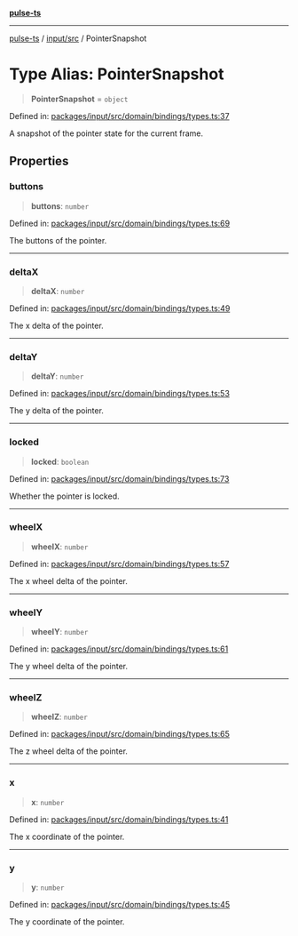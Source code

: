 [**pulse-ts**](../../../README.md)

***

[pulse-ts](../../../README.md) / [input/src](../README.md) / PointerSnapshot

# Type Alias: PointerSnapshot

> **PointerSnapshot** = `object`

Defined in: [packages/input/src/domain/bindings/types.ts:37](https://github.com/jlehett/pulse-ts/blob/a2a18767041a6b69ca4c5f6131d2de266097750e/packages/input/src/domain/bindings/types.ts#L37)

A snapshot of the pointer state for the current frame.

## Properties

### buttons

> **buttons**: `number`

Defined in: [packages/input/src/domain/bindings/types.ts:69](https://github.com/jlehett/pulse-ts/blob/a2a18767041a6b69ca4c5f6131d2de266097750e/packages/input/src/domain/bindings/types.ts#L69)

The buttons of the pointer.

***

### deltaX

> **deltaX**: `number`

Defined in: [packages/input/src/domain/bindings/types.ts:49](https://github.com/jlehett/pulse-ts/blob/a2a18767041a6b69ca4c5f6131d2de266097750e/packages/input/src/domain/bindings/types.ts#L49)

The x delta of the pointer.

***

### deltaY

> **deltaY**: `number`

Defined in: [packages/input/src/domain/bindings/types.ts:53](https://github.com/jlehett/pulse-ts/blob/a2a18767041a6b69ca4c5f6131d2de266097750e/packages/input/src/domain/bindings/types.ts#L53)

The y delta of the pointer.

***

### locked

> **locked**: `boolean`

Defined in: [packages/input/src/domain/bindings/types.ts:73](https://github.com/jlehett/pulse-ts/blob/a2a18767041a6b69ca4c5f6131d2de266097750e/packages/input/src/domain/bindings/types.ts#L73)

Whether the pointer is locked.

***

### wheelX

> **wheelX**: `number`

Defined in: [packages/input/src/domain/bindings/types.ts:57](https://github.com/jlehett/pulse-ts/blob/a2a18767041a6b69ca4c5f6131d2de266097750e/packages/input/src/domain/bindings/types.ts#L57)

The x wheel delta of the pointer.

***

### wheelY

> **wheelY**: `number`

Defined in: [packages/input/src/domain/bindings/types.ts:61](https://github.com/jlehett/pulse-ts/blob/a2a18767041a6b69ca4c5f6131d2de266097750e/packages/input/src/domain/bindings/types.ts#L61)

The y wheel delta of the pointer.

***

### wheelZ

> **wheelZ**: `number`

Defined in: [packages/input/src/domain/bindings/types.ts:65](https://github.com/jlehett/pulse-ts/blob/a2a18767041a6b69ca4c5f6131d2de266097750e/packages/input/src/domain/bindings/types.ts#L65)

The z wheel delta of the pointer.

***

### x

> **x**: `number`

Defined in: [packages/input/src/domain/bindings/types.ts:41](https://github.com/jlehett/pulse-ts/blob/a2a18767041a6b69ca4c5f6131d2de266097750e/packages/input/src/domain/bindings/types.ts#L41)

The x coordinate of the pointer.

***

### y

> **y**: `number`

Defined in: [packages/input/src/domain/bindings/types.ts:45](https://github.com/jlehett/pulse-ts/blob/a2a18767041a6b69ca4c5f6131d2de266097750e/packages/input/src/domain/bindings/types.ts#L45)

The y coordinate of the pointer.

